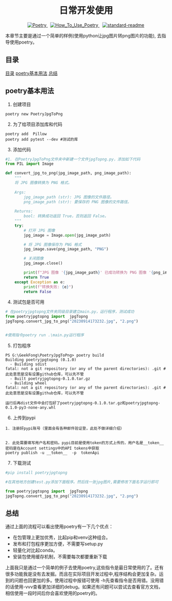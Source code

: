 <h1 style="text-align: center;">日常开发使用</h1>
<div style="display: flex; justify-content: center;">
    <span style="margin: 0 8px;">
  <a href="https://python-poetry.org/">
    <img src="https://badgen.net/badge/Poetry/v1.5.1/red" alt="Poetry">
  </a>
  <span style="margin: 0 8px;">
    <a href="https://github.com/GeekFong/how_to_use_poetry">
      <img src="https://badgen.net/badge/How_To_Use_Poetry/v1.0/green" alt="How_To_Use_Poetry">
    </a>
  </span>
  <span style="margin: 0 1px;">
    <a href="https://github.com/RichardLitt/standard-readme">
      <img src="https://img.shields.io/badge/readme%20style-standard-brightgreen.svg?style=flat-square" alt="standard-readme">
    </a>
  </span>
</div>

本章节主要是通过一个简单的样例(使用python让jpg图片转png图片的功能), 去指导使用poetry。

## 目录
[目录](#目录)
[poetry基本用法](#poetry基本用法)
[总结](#总结)


## poetry基本用法
1. 创建项目
```
poetry new PoetryJpgToPng
```

2. 为了给项目添加库和代码

```
poetry add  Pillow
poetry add pytest --dev #测试的库
```

3. 添加代码
```python
#1. 在PoetryJpgToPng文件夹中新建一个文件jpgTopng.py，添加如下代码
from PIL import Image

def convert_jpg_to_png(jpg_image_path, png_image_path):
    """
    将 JPG 图像转换为 PNG 格式。
    
    Args:
        jpg_image_path (str): JPG 图像的文件路径。
        png_image_path (str): 要保存的 PNG 图像的文件路径。
        
    Returns:
        bool: 转换成功返回 True，否则返回 False。
    """
    try:
        # 打开 JPG 图像
        jpg_image = Image.open(jpg_image_path)

        # 将 JPG 图像保存为 PNG 格式
        jpg_image.save(png_image_path, "PNG")

        # 关闭图像
        jpg_image.close()

        print(f"JPG 图像 '{jpg_image_path}' 已成功转换为 PNG 图像 '{png_image_path}'")
        return True
    except Exception as e:
        print(f"转换失败: {e}")
        return False
```

4. 测试包是否可用
```python
# 在poetryjpgtopng文件夹同级目录建立main.py，运行程序，测试成功
from poetryjpgtopng import  jpgTopng
jpgTopng.convert_jpg_to_png("20230914173232.jpg", "2.png")


#使用指令poetry run .\main.py运行程序
```

5. 打包程序
```
PS G:\GeekFong\PoetryJpgToPng> poetry build   
Building poetryjpgtopng (0.1.0)
  - Building sdist
fatal: not a git repository (or any of the parent directories): .git #此处意思是没有设置github仓库，可以先不管
  - Built poetryjpgtopng-0.1.0.tar.gz
  - Building wheel
fatal: not a git repository (or any of the parent directories): .git #此处意思是没有设置github仓库，可以先不管

运行后再dist文件中会打包好了poetryjpgtopng-0.1.0.tar.gz和poetryjpgtopng-0.1.0-py3-none-any.whl 
```

6. 上传到pypi
```
1. 注册好pypi账号（里面会有各种邮件验证登，此处不做详细介绍）


2. 此处需要填写用户名和密码。pypi目前是使用token的方式上传的，用户名是__token__密码是在Account settings中的API tokens中获取
poetry publish -u __token__  -p  tokenApi
```

7. 下载测试
```python
#pip install poetryjpgtopng

#在其他地方创建test.py添加下面程序。然后找一张jpg图片,需要修改下面名字运行即可

from poetryjpgtopng import  jpgTopng
jpgTopng.convert_jpg_to_png("20230914173232.jpg", "2.png")
```

## 总结
通过上面的流程可以看出使用poetry有一下几个优点：
- 在包管理上更加优秀，比起pip和venv这种组合。
- 发布和打包程序更加方便，不需要写setup.py
- 轻量化对比起conda。
- 安装包使用缓存机制，不需要每次都要重新下载

上面我只是通过一个简单的例子去使用poetry,这些指令是最日常使用的了。还有很多功能我是没有去发掘。而且在实际项目开发过程中,程序结构会更加复杂。运到的问题也回更加的多。使用过程中报错可使用 -h先查看指令是否用错。没用错的话使用-vvv查看更加详细的debug。如果还有问题可以尝试去查看官方文档，相信使用一段时间后你会喜欢使用的poetry的。